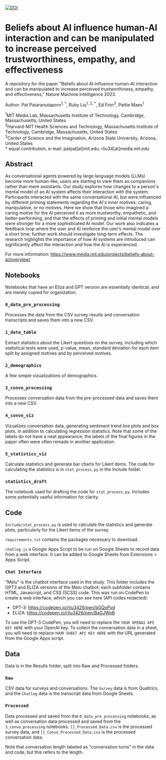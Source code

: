 [![DOI](https://zenodo.org/badge/612402939.svg)](https://zenodo.org/badge/latestdoi/612402939)
# Beliefs about AI influence human-AI interaction and can be manipulated to increase perceived trustworthiness, empathy, and effectiveness
A repository for the paper "Beliefs about AI influence human-AI interaction and can be manipulated to increase perceived trustworthiness, empathy, and effectiveness," Nature Machine Intelligence 2023. 

Author: Pat Pataranutaporn<sup>1, *</sup>, Ruby Liu<sup>1, 2, *</sup>, Ed Finn<sup>3</sup>, Pattie Maes<sup>1</sup>

<sup>1</sup>MIT Media Lab, Massachusetts Institute of Technology, Cambridge, Massachusetts, United States   
<sup>2</sup>Harvard-MIT Health Sciences and Technology, Massachusetts Institute of Technology, Cambridge, Massachusetts, United States   
<sup>3</sup>Center of Science and the Imagination, Arizona State University, Arizona, United States   
\* equal contribution, e-mail: patpat[at]mit.edu, rliu34[at]media.mit.edu

## Abstract
As conversational agents powered by large language models (LLMs) become more human-like, users are starting to view them as companions rather than mere assistants. Our study explores how changes to a person's mental model of an AI system affects their interaction with the system. Participants interacted with the same conversational AI, but were influenced by different priming statements regarding the AI's inner motives: caring, manipulative, or no motives. Here we show that those who imagined a caring motive for the AI perceived it as more trustworthy, empathetic, and better-performing, and that the effects of priming and initial mental models were stronger for a more sophisticated AI model. Our work also indicates a feedback loop where the user and AI reinforce the user’s mental model over a short time; further work should investigate long-term effects. The research highlights the importance of how AI systems are introduced can significantly affect the interaction and how the AI is experienced.

For more information: https://www.media.mit.edu/projects/beliefs-about-ai/overview/


## Notebooks 

Notebooks that have an Eliza and GPT version are essentially identical, and are merely copied for organization. 

### `0_data_pre_processing`

Processes the data from the CSV survey results and conversation transcripts and saves them into a new CSV. 

### `1_data_table` 
Extract statistics about the Likert questions on the survey, including which statistical tests were used, p-value, mean, standard deviation for each item split by assigned motives and by perceived motives.

### `2_demographics` 
A few simple vizualizations of demographics. 

### `3_convo_processing`
Processes conversation data from the pre-processed data and saves them into a new CSV. 

### `4_convo_viz`
Vizualizes conversation data, generating sentiment trend line plots and box plots, in addition to calculating regression statistics. Note that some of the labels do not have a neat appearance; the labels of the final figures in the paper often were often remade in another application. 

### `5_statistics_viz` 
Calculate statistics and generate bar charts for Likert items. The code for calculating the statistics is in `stat_process.py` in the Include folder. 

### `statistics_draft` 
The notebook used for drafting the code for `stat_process.py`. Includes some potentially useful information for clarity.

## Code 

`Include/stat_process.py` is used to calculate the statistics and generate plots, particularly for the Likert items of the survey. 

`requirements.txt` contains the packages necessary to download. 

`chatlog.js` a Google Apps Script to be run on Google Sheets to record data from a web interface. It can be added to Google Sheets from Extensions > Apps Script. 

### `Chat Interface`

"Melu" is the chatbot interface used in the study. This folder includes the GPT3 and ELIZA versions of the Melu chatbot; each subfolder contains HTML, Javascript, and CSS (SCSS) code. This was run on CodePen to create a web interface, which you can see here (API codes redacted): 
- GPT-3: https://codepen.io/rliu3426/pen/bGQoPyd
- ELIZA: https://codepen.io/rliu3426/pen/BaGJWpB

To use the GPT-3 CodePen, you will need to replace the `YOUR OPENAI API KEY HERE` with your OpenAI key. To collect the conversation data in a sheet, you will need to replace `YOUR SHEET API KEY HERE` with the URL generated from the Google Apps script.

## Data

Data is in the Results folder, split into Raw and Processed folders. 

### `Raw` 
CSV data for surveys and conversations. The `Survey` data is from Qualtrics, and the `Chatlog` data is the transcript data from Google Sheets.

### `Processed` 
Data processed and saved from the `0_data_pre_processing` notebooks, as well as conversation data processed and saved from the `3_convo_processing` notebooks. `[]_Processed_Data.csv` is the processed survey data, and `[]_Convo_Processed_Data.csv` is the processed conversation data. 

Note that conversation length labeled as "conversation turns" in the data and code, but this refers to the length. 
